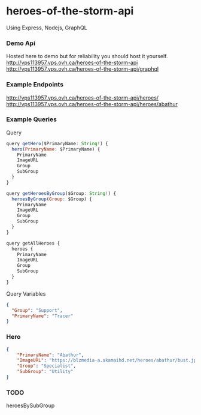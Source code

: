 # heroes-of-the-storm-api

Using Express, Nodejs, GraphQL

### Demo Api

Hosted here to demo but for reliability you should host it yourself.
http://vps113957.vps.ovh.ca/heroes-of-the-storm-api
http://vps113957.vps.ovh.ca/heroes-of-the-storm-api/graphql

### Example Endpoints

http://vps113957.vps.ovh.ca/heroes-of-the-storm-api/heroes/
http://vps113957.vps.ovh.ca/heroes-of-the-storm-api/heroes/abathur

### Example Queries

Query 

```javascript
query getHero($PrimaryName: String!) {
  hero(PrimaryName: $PrimaryName) {
    PrimaryName
    ImageURL
    Group
    SubGroup
  }
}

query getHeroesByGroup($Group: String!) {
  heroesByGroup(Group: $Group) {
    PrimaryName
    ImageURL
    Group
    SubGroup
  }
}

query getAllHeroes {
  heroes {
    PrimaryName
    ImageURL
    Group
    SubGroup
  }
}

```

Query Variables

```json
{
  "Group": "Support",
  "PrimaryName": "Tracer"
}
```


### Hero
```json
{
    "PrimaryName": "Abathur",
    "ImageURL": "https://blzmedia-a.akamaihd.net/heroes/abathur/bust.jpg",
    "Group": "Specialist",
    "SubGroup": "Utility"
}
```

### TODO
heroesBySubGroup